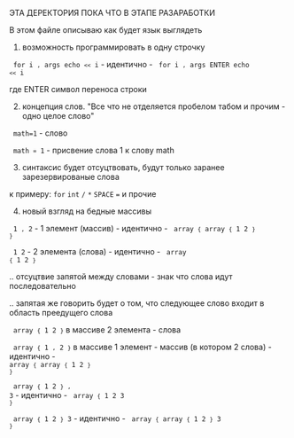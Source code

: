 ЭТА ДЕРЕКТОРИЯ ПОКА ЧТО В ЭТАПЕ РАЗАРАБОТКИ

В этом файле описываю как будет язык выглядеть

1. возможность программировать в одну строчку

  <code> for i `,` args echo `<<` i</code>   -   идентично   -   <code> for i `,` args ENTER echo `<<` i</code>

  где ENTER символ переноса строки

2. концепция слов. "Все что не отделяется пробелом табом и прочим - одно целое слово"

  <code> math=1</code>   -   слово

  <code> math `=` 1</code>   -   присвение слова 1 к слову math

3. синтаксис будет отсуцтвовать, будут только заранее зарезервированые слова

к примеру:   `for` `int` `/` `*` `SPACE` `=` и прочие

4. новый взгляд на бедные массивы

  <code> 1 `,` 2</code>   -   1 элемент (массив)  -  идентично - <code> array `{` array `{` 1 2 `}` `}`</code>

  <code> 1 2</code>   -   2 элемента (слова)  -  идентично - <code> array `{` 1 2 `}`</code>

  .. отсуцтвие запятой между словами - знак что слова идут последовательно

  .. запятая же говорить будет о том, что следующее слово входит в область преедущего слова

  <code> array `{` 1 2 `}`</code> в массиве 2 элемента - слова 

  <code> array `{` 1 `,` 2 `}`</code> в массиве 1 элемент - массив (в котором 2 слова) - идентично -  <code> array `{` array `{` 1 2 `}` `}`</code>

  <code> array `{` 1 2 `}` `,` 3</code>  -  идентично  -   <code> array `{` 1 2 3 `}`</code>

  <code> array `{` 1 2 `}` 3</code>  - идентично  -  <code> array `{` array `{` 1 2 `}` 3 `}`</code>


